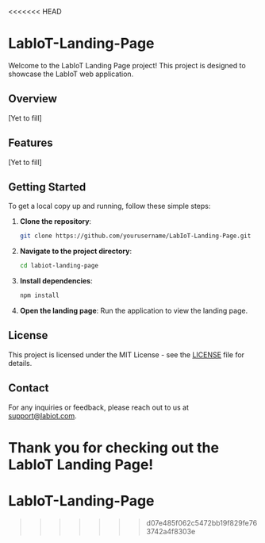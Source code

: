 <<<<<<< HEAD
# LabIoT-Landing-Page

Welcome to the LabIoT Landing Page project! This project is designed to showcase the LabIoT web application.

## Overview
[Yet to fill]
## Features
[Yet to fill]
## Getting Started

To get a local copy up and running, follow these simple steps:

1. **Clone the repository**:
   ```bash
   git clone https://github.com/yourusername/LabIoT-Landing-Page.git
   ```

2. **Navigate to the project directory**:
   ```bash
   cd labiot-landing-page
   ```

3. **Install dependencies**:
   ```bash
   npm install
   ```

4. **Open the landing page**:
   Run the application to view the landing page.

## License

This project is licensed under the MIT License - see the [LICENSE](LICENSE) file for details.

## Contact

For any inquiries or feedback, please reach out to us at [support@labiot.com](mailto:support@labiot.com). 

Thank you for checking out the LabIoT Landing Page!
=======
# LabIoT-Landing-Page
>>>>>>> d07e485f062c5472bb19f829fe763742a4f8303e
